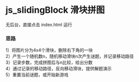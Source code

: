 # js_slidingBlock 滑块拼图

无后台，直接点击 index.html 运行

### 思路
1）将图片分为4x4个滑块，删除右下角的一块  
2）产生一个随机数n，随机移动滑块n次产生谜题，并记录移动路径  
3）记录步数，完成拼图后与n比较，给出分数  
4）通过记录的移动路径，反向移动滑块，提供解题演示  
5）重置当前谜题，或开始新游戏
